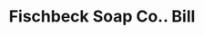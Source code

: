 ---
doi: 10.7916/D8SF476R
date_other: '1910'
date_other_textual: 1910-1919
form: printed ephemera
genre:
- Invoices
name:
- Fischbeck Soap Co.
object_in_context_url: https://biggert.cul.columbia.edu/items/view/ave_biggert_00029
subject_hierarchical_geographic:
- San Francisco, California, United States
subject_name:
- Fischbeck Soap Co.
title: Fischbeck Soap Co.. Bill
sort_title: Fischbeck Soap Co.. Bill
call_number: ave_biggert_00029
coordinates:
- 37.78333333333333,-122.41666666666667
pid: ave_biggert_00029
identifiers: ave_biggert_00029
canvas_id: ldpd:395304
permalink: "/items/ave_biggert_00029/"
layout: iiif-image-page
---